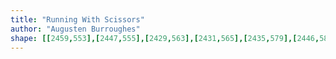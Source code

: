 ```yaml
---
title: "Running With Scissors"
author: "Augusten Burroughes"
shape: [[2459,553],[2447,555],[2429,563],[2431,565],[2435,579],[2446,588],[2446,644],[2435,911],[2435,966],[2431,999],[2433,1069],[2430,1098],[2430,1127],[2428,1153],[2429,1171],[2427,1195],[2427,1232],[2425,1250],[2426,1268],[2423,1301],[2422,1370],[2425,1374],[2431,1376],[2478,1378],[2498,1377],[2509,1373],[2513,1368],[2515,1356],[2515,1343],[2518,1322],[2518,1285],[2527,1090],[2526,1062],[2528,1049],[2529,1020],[2531,1011],[2531,941],[2535,922],[2535,896],[2540,831],[2541,785],[2543,776],[2542,748],[2545,734],[2546,709],[2549,691],[2549,655],[2551,614],[2553,604],[2553,567],[2552,560],[2550,556],[2546,553],[2534,555],[2516,554],[2508,556],[2497,554],[2480,555],[2471,553]]
---
```

